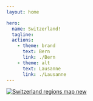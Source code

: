 ```yaml
---
layout: home

hero:
  name: Switzerland!
  tagline: 
  actions:
    - theme: brand
      text: Bern
      link: ./Bern
    - theme: alt
      text: Lausanne
      link: ./Lausanne
---
```

<a title="User:Drat70Globe-trotter, CC BY-SA 4.0 &lt;https://creativecommons.org/licenses/by-sa/4.0&gt;, via Wikimedia Commons" href="https://commons.wikimedia.org/wiki/File:Switzerland_regions_map_new.png"><img alt="Switzerland regions map new" src="https://upload.wikimedia.org/wikipedia/commons/thumb/f/fe/Switzerland_regions_map_new.png/512px-Switzerland_regions_map_new.png?20170911063834"></a>